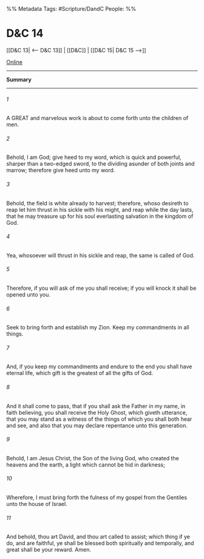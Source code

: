 %% Metadata
Tags: #Scripture/DandC
People: 
%%
# D&C 14
[[D&C 13| <-- D&C 13]] | [[D&C]] | [[D&C 15| D&C 15 -->]]

[Online](https://churchofjesuschrist.org/study/scriptures/dc-testament/dc/14?lang=eng)

---
__Summary__



---
###### 1
A GREAT and marvelous work is about to come forth unto the children of men.
###### 2
Behold, I am God; give heed to my word, which is quick and powerful, sharper than a two-edged sword, to the dividing asunder of both joints and marrow; therefore give heed unto my word.
###### 3
Behold, the field is white already to harvest; therefore, whoso desireth to reap let him thrust in his sickle with his might, and reap while the day lasts, that he may treasure up for his soul everlasting salvation in the kingdom of God.
###### 4
Yea, whosoever will thrust in his sickle and reap, the same is called of God.
###### 5
Therefore, if you will ask of me you shall receive; if you will knock it shall be opened unto you.
###### 6
Seek to bring forth and establish my Zion. Keep my commandments in all things.
###### 7
And, if you keep my commandments and endure to the end you shall have eternal life, which gift is the greatest of all the gifts of God.
###### 8
And it shall come to pass, that if you shall ask the Father in my name, in faith believing, you shall receive the Holy Ghost, which giveth utterance, that you may stand as a witness of the things of which you shall both hear and see, and also that you may declare repentance unto this generation.
###### 9
Behold, I am Jesus Christ, the Son of the living God, who created the heavens and the earth, a light which cannot be hid in darkness;
###### 10
Wherefore, I must bring forth the fulness of my gospel from the Gentiles unto the house of Israel.
###### 11
And behold, thou art David, and thou art called to assist; which thing if ye do, and are faithful, ye shall be blessed both spiritually and temporally, and great shall be your reward. Amen.




